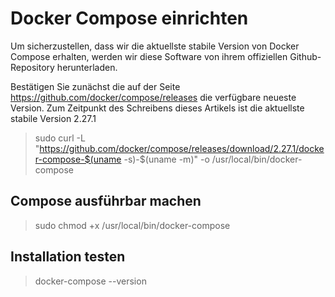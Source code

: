 # Docker Compose einrichten

Um sicherzustellen, dass wir die aktuellste stabile Version von Docker Compose erhalten, werden wir diese Software von ihrem offiziellen Github-Repository herunterladen.

Bestätigen Sie zunächst die auf der Seite https://github.com/docker/compose/releases die verfügbare neueste Version. Zum Zeitpunkt des Schreibens dieses Artikels ist die aktuellste stabile Version 2.27.1

> sudo curl -L "https://github.com/docker/compose/releases/download/2.27.1/docker-compose-$(uname -s)-$(uname -m)" -o /usr/local/bin/docker-compose

## Compose ausführbar machen

> sudo chmod +x /usr/local/bin/docker-compose

## Installation testen

> docker-compose --version
